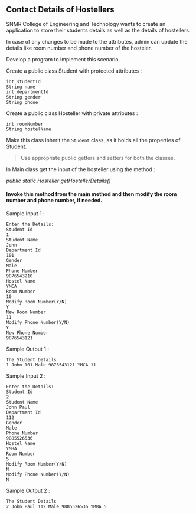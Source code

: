 ## Contact Details of Hostellers

SNMR College of Engineering and Technology wants to create an application to store their students details as well as the details of hostellers.

In case of any changes to be made to the attributes, admin can update the details like room number and phone number of the hosteler.

Develop a program to implement this scenario.

Create a public class Student with protected attributes :
     
    int studentId
    String name
    int departmentId
    String gender
    String phone
    
Create a public class Hosteller with private attributes :

    int roomNumber
    String hostelName
    
Make this class inherit the ```Student``` class, as it holds all the properties of Student.

 > Use appropriate public getters and setters for both the classes.

In Main class get the input of the hosteller using the method :

_public static Hosteller getHostellerDetails()_

#### Invoke this method from the main method and then modify the room number and phone number, if needed.

Sample Input 1 :

    Enter the Details:
    Student Id
    1
    Student Name
    John
    Department Id
    101
    Gender
    Male
    Phone Number
    9876543210
    Hostel Name
    YMCA
    Room Number
    10
    Modify Room Number(Y/N)
    Y
    New Room Number
    11
    Modify Phone Number(Y/N)
    Y
    New Phone Number
    9876543121

Sample Output 1 :

    The Student Details
    1 John 101 Male 9876543121 YMCA 11
    
Sample Input 2 :
  
    Enter the Details:
    Student Id
    2
    Student Name
    John Paul
    Department Id
    112
    Gender
    Male
    Phone Number
    9885526536
    Hostel Name
    YMBA
    Room Number
    5
    Modify Room Number(Y/N)
    N
    Modify Phone Number(Y/N)
    N
    
Sample Output 2 :

    The Student Details
    2 John Paul 112 Male 9885526536 YMBA 5
